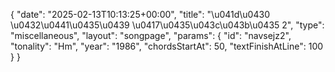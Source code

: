{
    "date": "2025-02-13T10:13:25+00:00",
    "title": "\u041d\u0430 \u0432\u0441\u0435\u0439 \u0417\u0435\u043c\u043b\u0435 2",
    "type": "miscellaneous",
    "layout": "songpage",
    "params": {
        "id": "navsejz2",
        "tonality": "Hm",
        "year": "1986",
        "chordsStartAt": 50,
        "textFinishAtLine": 100
    }
}